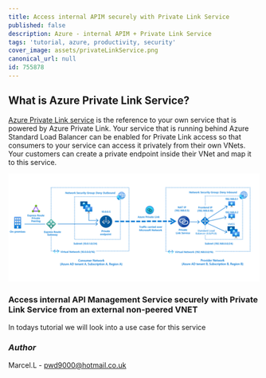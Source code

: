 ```yaml
---
title: Access internal APIM securely with Private Link Service
published: false
description: Azure - internal APIM + Private Link Service
tags: 'tutorial, azure, productivity, security'
cover_image: assets/privateLinkService.png
canonical_url: null
id: 755878
---
```


## What is Azure Private Link Service?

[Azure Private Link service](https://docs.microsoft.com/en-us/azure/private-link/private-link-service-overview) is the reference to your own service that is powered by Azure Private Link. Your service that is running behind Azure Standard Load Balancer can be enabled for Private Link access so that consumers to your service can access it privately from their own VNets. Your customers can create a private endpoint inside their VNet and map it to this service.

![privateLinkService](./assets/privateLinkService.png)

### Access internal API Management Service securely with Private Link Service from an external non-peered VNET

In todays tutorial we will look into a use case for this service

### _Author_

Marcel.L - pwd9000@hotmail.co.uk
